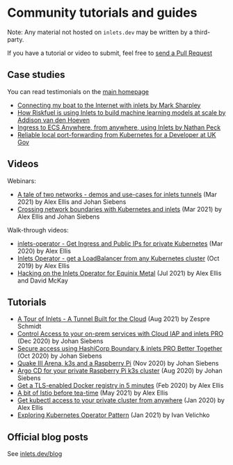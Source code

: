 # Community tutorials and guides

Note: Any material not hosted on `inlets.dev` may be written by a third-party.

If you have a tutorial or video to submit, feel free to [send a Pull Request](https://github.com/inlets/docs.inlets.dev/)

## Case studies

You can read testimonials on the [main homepage](https://inlets.dev/)

* [Connecting my boat to the Internet with inlets by Mark Sharpley](https://inlets.dev/blog/2021/07/13/inlets-narrowboat.html)
* [How Riskfuel is using Inlets to build machine learning models at scale by Addison van den Hoeven](https://inlets.dev/blog/2021/07/22/riskfuel.html)
* [Ingress to ECS Anywhere, from anywhere, using Inlets by Nathan Peck](https://nathanpeck.com/ingress-to-ecs-anywhere-from-anywhere-using-inlets/)
* [Reliable local port-forwarding from Kubernetes for a Developer at UK Gov](https://inlets.dev/blog/2021/04/13/local-port-forwarding-kubernetes.html)

## Videos

Webinars:

* [A tale of two networks - demos and use-cases for inlets tunnels](https://www.youtube.com/watch?v=AFMA1xA4zts&t=33s) (Mar 2021) by Alex Ellis and Johan Siebens
* [Crossing network boundaries with Kubernetes and inlets](https://www.youtube.com/watch?v=qbR4brn8o6U) (Mar 2021) by Alex Ellis and Johan Siebens

Walk-through videos:

* [inlets-operator - Get Ingress and Public IPs for private Kubernetes](https://www.youtube.com/watch?v=2gdqiH2j-Og) (Mar 2020) by Alex Ellis
* [Inlets Operator - get a LoadBalancer from any Kubernetes cluster](https://www.youtube.com/watch?v=LeKMSG7QFSk) (Oct 2019) by Alex Ellis
* [Hacking on the Inlets Operator for Equinix Metal](https://www.youtube.com/watch?v=jfHRDAG9ncU) (Jul 2021) by Alex Ellis and David McKay

## Tutorials

* [A Tour of Inlets - A Tunnel Built for the Cloud](https://blog.zespre.com/inlets-the-cloud-native-tunnel.html) (Aug 2021) by Zespre Schmidt
* [Control Access to your on-prem services with Cloud IAP and inlets PRO](https://johansiebens.dev/posts/2020/12/control-access-to-your-on-prem-services-with-cloud-iap-and-inlets-pro/) (Dec 2020) by Johan Siebens
* [Secure access using HashiCorp Boundary & inlets PRO Better Together](https://johansiebens.dev/posts/2020/10/secure-access-using-hashicorp-boundary-inlets-pro-better-together/) (Oct 2020) by Johan Siebens
* [Quake III Arena, k3s and a Raspberry Pi](https://johansiebens.dev/posts/2020/11/quake-iii-arena-k3s-and-a-raspberry-pi/) (Nov 2020) by Johan Siebens
* [Argo CD for your private Raspberry Pi k3s cluster](https://johansiebens.dev/posts/2020/08/argo-cd-for-your-private-raspberry-pi-k3s-cluster/) (Aug 2020) by Johan Siebens
* [Get a TLS-enabled Docker registry in 5 minutes](https://blog.alexellis.io/get-a-tls-enabled-docker-registry-in-5-minutes/) (Feb 2020) by Alex Ellis
* [A bit of Istio before tea-time](https://blog.alexellis.io/a-bit-of-istio-before-tea-time/) (May 2021) by Alex Ellis
* [Get kubectl access to your private cluster from anywhere](https://blog.alexellis.io/get-private-kubectl-access-anywhere/) (Jan 2020) by Alex Ellis
* [Exploring Kubernetes Operator Pattern](https://iximiuz.com/en/posts/kubernetes-operator-pattern/) (Jan 2021) by Ivan Velichko

## Official blog posts

See [inlets.dev/blog](https://inlets.dev/blog)
